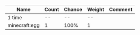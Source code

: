 | Name          | Count | Chance | Weight | Comment |
| ------------- | ----- | ------ | ------ | ------- |
| 1 time        |    -- |     -- |     -- |         |
| minecraft:egg |     1 |   100% |      1 |         |
